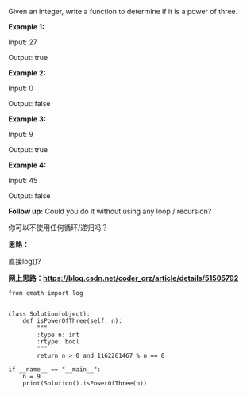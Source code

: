 Given an integer, write a function to determine if it is a power of three.

**Example 1:**

Input: 27

Output: true

**Example 2:**

Input: 0

Output: false

**Example 3:**

Input: 9

Output: true

**Example 4:**

Input: 45

Output: false

**Follow up:**
Could you do it without using any loop / recursion?

你可以不使用任何循环/递归吗？

**思路：**

直接log()?

**网上思路：<https://blog.csdn.net/coder_orz/article/details/51505792>**
~~~
from cmath import log


class Solution(object):
    def isPowerOfThree(self, n):
        """
        :type n: int
        :rtype: bool
        """
        return n > 0 and 1162261467 % n == 0

if __name__ == "__main__":
    n = 9
    print(Solution().isPowerOfThree(n))
~~~

